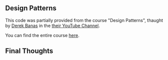 ## Design Patterns

This code was partially provided from the course "Design Patterns", thaught by [Derek Banas](https://www.youtube.com/@derekbanas) in the [their YouTube Channel](https://www.youtube.com/@derekbanas).

You can find the entire course [here](https://www.youtube.com/playlist?list=PLF206E906175C7E07).

## Final Thoughts


